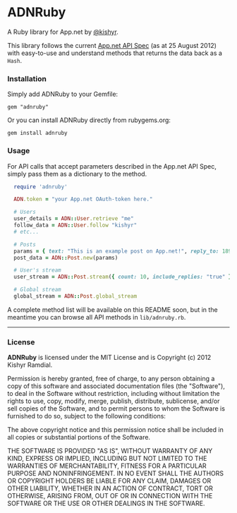 ADNRuby
=======

A Ruby library for App.net by [@kishyr](https://alpha.app.net/kishyr).  

This library follows the current [App.net API Spec](https://github.com/appdotnet/api-spec) (as at 25 August 2012) with easy-to-use and understand methods that returns the data back as a `Hash`.  

### Installation

Simply add ADNRuby to your Gemfile:

`gem "adnruby"`

Or you can install ADNRuby directly from rubygems.org:

`gem install adnruby`


### Usage
For API calls that accept parameters described in the App.net API Spec, simply pass them as a dictionary to the method.  

```ruby
  require 'adnruby'

  ADN.token = "your App.net OAuth-token here."

  # Users
  user_details = ADN::User.retrieve "me"
  follow_data = ADN::User.follow "kishyr"
  # etc...

  # Posts
  params = { text: "This is an example post on App.net!", reply_to: 189018 }
  post_data = ADN::Post.new(params)

  # User's stream
  user_stream = ADN::Post.stream({ count: 10, include_replies: "true" })

  # Global stream
  global_stream = ADN::Post.global_stream
```

A complete method list will be available on this README soon, but in the meantime you can browse all API methods in `lib/adnruby.rb`.

---

### License

**ADNRuby** is licensed under the MIT License and is Copyright (c) 2012 Kishyr Ramdial.  

Permission is hereby granted, free of charge, to any person obtaining a copy of this software and associated documentation files (the "Software"), to deal in the Software without restriction, including without limitation the rights to use, copy, modify, merge, publish, distribute, sublicense, and/or sell copies of the Software, and to permit persons to whom the Software is furnished to do so, subject to the following conditions:

The above copyright notice and this permission notice shall be included in all copies or substantial portions of the Software.

THE SOFTWARE IS PROVIDED "AS IS", WITHOUT WARRANTY OF ANY KIND, EXPRESS OR IMPLIED, INCLUDING BUT NOT LIMITED TO THE WARRANTIES OF MERCHANTABILITY, FITNESS FOR A PARTICULAR PURPOSE AND NONINFRINGEMENT. IN NO EVENT SHALL THE AUTHORS OR COPYRIGHT HOLDERS BE LIABLE FOR ANY CLAIM, DAMAGES OR OTHER LIABILITY, WHETHER IN AN ACTION OF CONTRACT, TORT OR OTHERWISE, ARISING FROM, OUT OF OR IN CONNECTION WITH THE SOFTWARE OR THE USE OR OTHER DEALINGS IN THE SOFTWARE.
